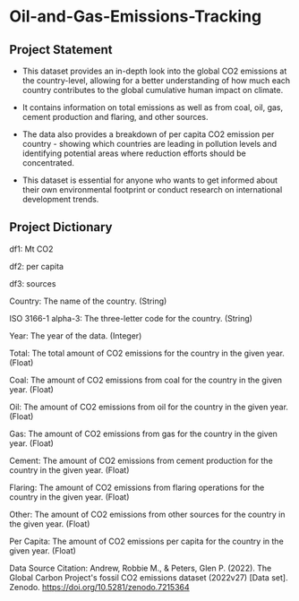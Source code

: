 # Oil-and-Gas-Emissions-Tracking

## Project Statement
- This dataset provides an in-depth look into the global CO2 emissions at the country-level, allowing for a better understanding of how much each country contributes to the global cumulative human impact on climate.

- It contains information on total emissions as well as from coal, oil, gas, cement production and flaring, and other sources.

- The data also provides a breakdown of per capita CO2 emission per country - showing which countries are leading in pollution levels and identifying potential areas where reduction efforts should be concentrated.

- This dataset is essential for anyone who wants to get informed about their own environmental footprint or conduct research on international development trends.


## Project Dictionary
df1: Mt CO2

df2: per capita

df3: sources

Country: The name of the country. (String)

ISO 3166-1 alpha-3: The three-letter code for the country. (String)

Year: The year of the data. (Integer)

Total: The total amount of CO2 emissions for the country in the given year. (Float)

Coal: The amount of CO2 emissions from coal for the country in the given year. (Float)

Oil: The amount of CO2 emissions from oil for the country in the given year. (Float)

Gas: The amount of CO2 emissions from gas for the country in the given year. (Float)

Cement: The amount of CO2 emissions from cement production for the country in the given year. (Float)

Flaring: The amount of CO2 emissions from flaring operations for the country in the given year. (Float)

Other: The amount of CO2 emissions from other sources for the country in the given year. (Float)

Per Capita: The amount of CO2 emissions per capita for the country in the given year. (Float)

Data Source Citation: Andrew, Robbie M., & Peters, Glen P. (2022). The Global Carbon Project's fossil CO2 emissions dataset (2022v27) [Data set]. Zenodo. https://doi.org/10.5281/zenodo.7215364
